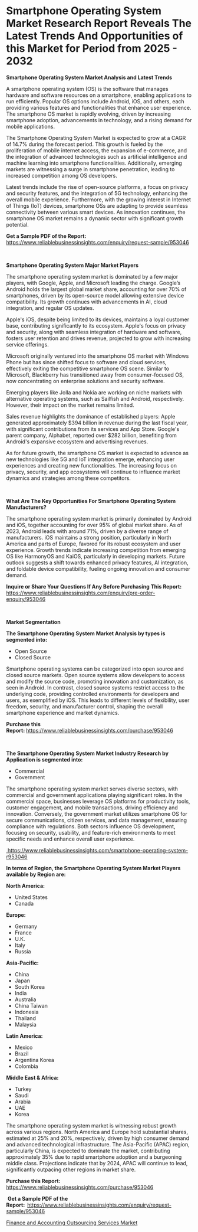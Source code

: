 <p><h1>Smartphone Operating System Market Research Report Reveals The Latest Trends And Opportunities of this Market for Period from 2025 - 2032</h1></p><p><strong>Smartphone Operating System Market Analysis and Latest Trends</strong></p>
<p><p>A smartphone operating system (OS) is the software that manages hardware and software resources on a smartphone, enabling applications to run efficiently. Popular OS options include Android, iOS, and others, each providing various features and functionalities that enhance user experience. The smartphone OS market is rapidly evolving, driven by increasing smartphone adoption, advancements in technology, and a rising demand for mobile applications.</p><p>The Smartphone Operating System Market is expected to grow at a CAGR of 14.7% during the forecast period. This growth is fueled by the proliferation of mobile internet access, the expansion of e-commerce, and the integration of advanced technologies such as artificial intelligence and machine learning into smartphone functionalities. Additionally, emerging markets are witnessing a surge in smartphone penetration, leading to increased competition among OS developers.</p><p>Latest trends include the rise of open-source platforms, a focus on privacy and security features, and the integration of 5G technology, enhancing the overall mobile experience. Furthermore, with the growing interest in Internet of Things (IoT) devices, smartphone OSs are adapting to provide seamless connectivity between various smart devices. As innovation continues, the smartphone OS market remains a dynamic sector with significant growth potential.</p></p>
<p><strong>Get a Sample PDF of the Report:&nbsp;</strong> <a href="https://www.reliablebusinessinsights.com/enquiry/request-sample/953046?utm_campaign=3000&utm_medium=2&utm_source=Github&utm_content=ia&utm_term=06032025&utm_id=smartphone-operating-system">https://www.reliablebusinessinsights.com/enquiry/request-sample/953046</a></p>
<p>&nbsp;</p>
<p><strong>Smartphone Operating System Major Market Players</strong></p>
<p><p>The smartphone operating system market is dominated by a few major players, with Google, Apple, and Microsoft leading the charge. Google’s Android holds the largest global market share, accounting for over 70% of smartphones, driven by its open-source model allowing extensive device compatibility. Its growth continues with advancements in AI, cloud integration, and regular OS updates.</p><p>Apple's iOS, despite being limited to its devices, maintains a loyal customer base, contributing significantly to its ecosystem. Apple's focus on privacy and security, along with seamless integration of hardware and software, fosters user retention and drives revenue, projected to grow with increasing service offerings.</p><p>Microsoft originally ventured into the smartphone OS market with Windows Phone but has since shifted focus to software and cloud services, effectively exiting the competitive smartphone OS scene. Similar to Microsoft, Blackberry has transitioned away from consumer-focused OS, now concentrating on enterprise solutions and security software.</p><p>Emerging players like Jolla and Nokia are working on niche markets with alternative operating systems, such as Sailfish and Android, respectively. However, their impact on the market remains limited.</p><p>Sales revenue highlights the dominance of established players: Apple generated approximately $394 billion in revenue during the last fiscal year, with significant contributions from its services and App Store. Google's parent company, Alphabet, reported over $282 billion, benefiting from Android's expansive ecosystem and advertising revenues.</p><p>As for future growth, the smartphone OS market is expected to advance as new technologies like 5G and IoT integration emerge, enhancing user experiences and creating new functionalities. The increasing focus on privacy, security, and app ecosystems will continue to influence market dynamics and strategies among these competitors.</p></p>
<p>&nbsp;</p>
<p><strong>What Are The Key Opportunities For Smartphone Operating System Manufacturers?</strong></p>
<p><p>The smartphone operating system market is primarily dominated by Android and iOS, together accounting for over 95% of global market share. As of 2023, Android leads with around 71%, driven by a diverse range of manufacturers. iOS maintains a strong position, particularly in North America and parts of Europe, favored for its robust ecosystem and user experience. Growth trends indicate increasing competition from emerging OS like HarmonyOS and KaiOS, particularly in developing markets. Future outlook suggests a shift towards enhanced privacy features, AI integration, and foldable device compatibility, fueling ongoing innovation and consumer demand.</p></p>
<p><strong>Inquire or Share Your Questions If Any Before Purchasing This Report:</strong> <a href="https://www.reliablebusinessinsights.com/enquiry/pre-order-enquiry/953046?utm_campaign=3000&utm_medium=2&utm_source=Github&utm_content=ia&utm_term=06032025&utm_id=smartphone-operating-system">https://www.reliablebusinessinsights.com/enquiry/pre-order-enquiry/953046</a></p>
<p>&nbsp;</p>
<p><strong>Market Segmentation</strong></p>
<p><strong>The Smartphone Operating System Market Analysis by types is segmented into:</strong></p>
<p><ul><li>Open Source</li><li>Closed Source</li></ul></p>
<p><p>Smartphone operating systems can be categorized into open source and closed source markets. Open source systems allow developers to access and modify the source code, promoting innovation and customization, as seen in Android. In contrast, closed source systems restrict access to the underlying code, providing controlled environments for developers and users, as exemplified by iOS. This leads to different levels of flexibility, user freedom, security, and manufacturer control, shaping the overall smartphone experience and market dynamics.</p></p>
<p><strong>Purchase this Report:&nbsp;</strong><a href="https://www.reliablebusinessinsights.com/purchase/953046?utm_campaign=3000&utm_medium=2&utm_source=Github&utm_content=ia&utm_term=06032025&utm_id=smartphone-operating-system">https://www.reliablebusinessinsights.com/purchase/953046</a></p>
<p>&nbsp;</p>
<p><strong>The Smartphone Operating System Market Industry Research by Application is segmented into:</strong></p>
<p><ul><li>Commercial</li><li>Government</li></ul></p>
<p><p>The smartphone operating system market serves diverse sectors, with commercial and government applications playing significant roles. In the commercial space, businesses leverage OS platforms for productivity tools, customer engagement, and mobile transactions, driving efficiency and innovation. Conversely, the government market utilizes smartphone OS for secure communications, citizen services, and data management, ensuring compliance with regulations. Both sectors influence OS development, focusing on security, usability, and feature-rich environments to meet specific needs and enhance overall user experience.</p></p>
<p><a href="https://www.reliablebusinessinsights.com/smartphone-operating-system-r953046?utm_campaign=3000&utm_medium=2&utm_source=Github&utm_content=ia&utm_term=06032025&utm_id=smartphone-operating-system">&nbsp;https://www.reliablebusinessinsights.com/smartphone-operating-system-r953046</a></p>
<p><strong>In terms of Region, the Smartphone Operating System Market Players available by Region are:</strong></p>
<p>
    <p> <strong> North America: </strong>
        <ul>
            <li>United States</li>
            <li>Canada</li>
        </ul>
        </p> 
    <p> <strong> Europe: </strong>
        <ul>
            <li>Germany</li>
            <li>France</li>
            <li>U.K.</li>
            <li>Italy</li>
            <li>Russia</li>
        </ul>
        </p> 
    <p> <strong> Asia-Pacific: </strong>
        <ul>
            <li>China</li>
            <li>Japan</li>
            <li>South Korea</li>
            <li>India</li>
            <li>Australia</li>
            <li>China Taiwan</li>
            <li>Indonesia</li>
            <li>Thailand</li>
            <li>Malaysia</li>
        </ul>
        </p> 
    <p> <strong> Latin America: </strong>
        <ul>
            <li>Mexico</li>
            <li>Brazil</li>
            <li>Argentina Korea</li>
            <li>Colombia</li>
        </ul>
        </p> 
    <p> <strong> Middle East & Africa: </strong>
        <ul>
            <li>Turkey</li>
            <li>Saudi</li>
            <li>Arabia</li>
            <li>UAE</li>
            <li>Korea</li>
        </ul>
    </p>
    </p>
<p><p>The smartphone operating system market is witnessing robust growth across various regions. North America and Europe hold substantial shares, estimated at 25% and 20%, respectively, driven by high consumer demand and advanced technological infrastructure. The Asia-Pacific (APAC) region, particularly China, is expected to dominate the market, contributing approximately 35% due to rapid smartphone adoption and a burgeoning middle class. Projections indicate that by 2024, APAC will continue to lead, significantly outpacing other regions in market share.</p></p>
<p><strong>Purchase this Report: </strong><a href="https://www.reliablebusinessinsights.com/purchase/953046?utm_campaign=3000&utm_medium=2&utm_source=Github&utm_content=ia&utm_term=06032025&utm_id=smartphone-operating-system">https://www.reliablebusinessinsights.com/purchase/953046</a></p>
<p>&nbsp;<strong>Get a Sample PDF of the Report:&nbsp;&nbsp;</strong><a href="https://www.reliablebusinessinsights.com/enquiry/request-sample/953046?utm_campaign=3000&utm_medium=2&utm_source=Github&utm_content=ia&utm_term=06032025&utm_id=smartphone-operating-system">https://www.reliablebusinessinsights.com/enquiry/request-sample/953046</a></p>
<p><strong></strong></p>
<p><p><a href="https://github.com/berbelsagwan/Market-Research-Report-List-1/blob/main/finance-and-accounting-outsourcing-services-market.md?utm_campaign=3000&utm_medium=2&utm_source=Github&utm_content=ia&utm_term=06032025&utm_id=smartphone-operating-system">Finance and Accounting Outsourcing Services Market</a></p></p>